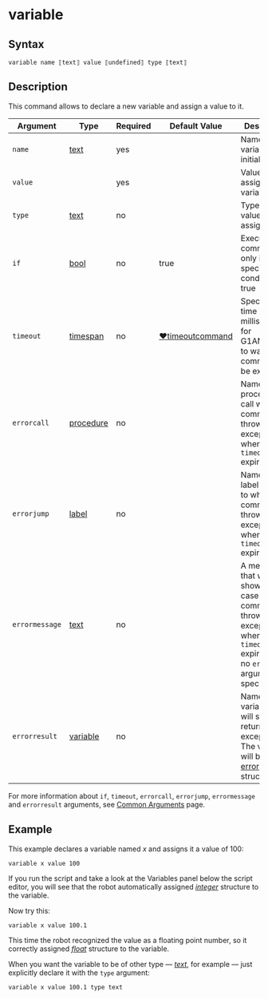 # variable

## Syntax

```G1ANT
variable name ⟦text⟧ value ⟦undefined⟧ type ⟦text⟧
```

## Description

This command allows to declare a new variable and assign a value to it.

| Argument | Type | Required | Default Value | Description |
| -------- | ---- | -------- | ------------- | ----------- |
|`name`| [text](https://manual.g1ant.com/link/G1ANT.Language/G1ANT.Language/Structures/TextStructure.md) | yes |  | Name of a variable to be initialized |
|`value`|                                                              | yes |  | Value to assign to a variable |
|`type`| [text](https://manual.g1ant.com/link/G1ANT.Language/G1ANT.Language/Structures/TextStructure.md) | no |  | Type of a value to be assigned |
| `if`           | [bool](https://manual.g1ant.com/link/G1ANT.Language/G1ANT.Language/Structures/BooleanStructure.md) | no       | true                                                        | Executes the command only if a specified condition is true   |
| `timeout`      | [timespan](https://manual.g1ant.com/link/G1ANT.Language/G1ANT.Language/Structures/TimeSpanStructure.md) | no       | [♥timeoutcommand](https://manual.g1ant.com/link/G1ANT.Manual/appendices/common-arguments.md) | Specifies time in milliseconds for G1ANT.Robot to wait for the command to be executed |
| `errorcall`    | [procedure](https://manual.g1ant.com/link/G1ANT.Language/G1ANT.Language/Structures/ProcedureStructure.md) | no       |                                                             | Name of a procedure to call when the command throws an exception or when a given `timeout` expires |
| `errorjump`    | [label](https://manual.g1ant.com/link/G1ANT.Language/G1ANT.Language/Structures/LabelStructure.md) | no       |                                                             | Name of the label to jump to when the command throws an exception or when a given `timeout` expires |
| `errormessage` | [text](https://manual.g1ant.com/link/G1ANT.Language/G1ANT.Language/Structures/TextStructure.md) | no       |                                                             | A message that will be shown in case the command throws an exception or when a given `timeout` expires, and no `errorjump` argument is specified |
| `errorresult`  | [variable](https://manual.g1ant.com/link/G1ANT.Language/G1ANT.Language/Structures/VariableStructure.md) | no       |                                                             | Name of a variable that will store the returned exception. The variable will be of [error](https://manual.g1ant.com/link/G1ANT.Language/G1ANT.Language/Structures/ErrorStructure.md) structure  |

For more information about `if`, `timeout`, `errorcall`, `errorjump`, `errormessage` and `errorresult` arguments, see [Common Arguments](https://manual.g1ant.com/link/G1ANT.Manual/appendices/common-arguments.md) page.

## Example

This example declares a variable named *x* and assigns it a value of 100:

```G1ANT
variable x value 100
```

If you run the script and take a look at the Variables panel below the script editor, you will see that the robot automatically assigned [*integer*](https://manual.g1ant.com/link/G1ANT.Language/G1ANT.Language/Structures/IntegerStructure.md) structure to the variable.

Now try this:

```G1ANT
variable x value 100.1
```

This time the robot recognized the value as a floating point number, so it correctly assigned [*float*](https://manual.g1ant.com/link/G1ANT.Language/G1ANT.Language/Structures/FloatStructure.md) structure to the variable.

When you want the variable to be of other type — [*text*](https://manual.g1ant.com/link/G1ANT.Language/G1ANT.Language/Structures/TextStructure.md), for example — just explicitly declare it with the `type` argument:

```G1ANT
variable x value 100.1 type text
```


